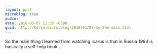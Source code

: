```yaml
---
layout: post
microblog: true
audio: 
date: 2018-03-07 21:39 +0800
guid: http://kerim.micro.blog/2018/03/07/so-the-main.html
---
```

So the main thing I learned from watching Icarus is that in Russia _1984_ is basically a self-help book…
